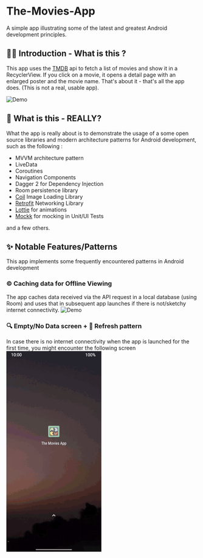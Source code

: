 # The-Movies-App
A simple app illustrating some of the latest and greatest Android development principles.

## 👋🏼 Introduction - What is this ?
This app uses the [TMDB](https://www.themoviedb.org/documentation/api) api to fetch a list of movies and show it in a RecyclerView. If you click on a movie, it opens a detail page with an enlarged poster and the movie name. That's about it - that's all the app does. (This is not a real, usable app).

![Demo](01_demo.gif)    


## 🤔 What is this - REALLY?
What the app is really about is to demonstrate the usage of a some open source libraries and modern architecture patterns for Android development, such as the following :

- MVVM architecture pattern
- LiveData
- Coroutines
- Navigation Components
- Dagger 2 for Dependency Injection
- Room persistence library
- [Coil](https://github.com/coil-kt/coil) Image Loading Library
- [Retrofit](https://square.github.io/retrofit/) Networking Library
- [Lottie](https://airbnb.io/lottie/) for animations
- [Mockk](https://mockk.io/) for mocking in Unit/UI Tests

and a few others.

## ✨ Notable Features/Patterns
This app implements some frequently encountered patterns in Android development

### ©️ Caching data for Offline Viewing
The app caches data received via the API request in a local database (using Room) and uses that in subsequent app launches if there is not/sketchy internet connectivity. 
![Demo](03_caching.gif)


### 🔍 Empty/No Data screen + 🔄 Refresh pattern
In case there is no internet connectivity when the app is launched for the first time, you might encounter the following screen
![Demo](02_empty_screen.gif)

